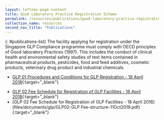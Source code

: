 ```yaml
---
layout: leftnav-page-content
title: Good Laboratory Practice Registration Scheme
permalink: /resources/publications/good-laboratory-practice-registration
collection_name: resources
second_nav_title: "Publications"
---
```


{: #publications-list}
The facility applying for registration under the Singapore GLP Compliance programme must comply with OECD principles of Good laboratory Practices (1997).  This includes the conduct of clinical health and environmental safety studies of test items contained in pharmaceutical products, pesticides, food and feed additives, cosmetic products, veterinary drug product and industrial chemicals.

<!-- COMMENT: The {:target="&#95;blank"} syntax at the end of the Markdown document links is used to open the document in a new window tab -->

<!-- NOTE: changes to GLP 01 must also be updated in 'Services -> Apply for Accreditation' -->
* [GLP 01 Procedures and Conditions for GLP Registration - 18 April 2018](/files/documents/glp/GLP01-Procedures-and-Conditions-for-GLP-Registration-18-April-2018.pdf){:target="&#95;blank"}
<!-- NOTE: changes to GLP02 Fees Schedule Fees Schedule must also be updated in 'Services -> Apply for Accreditation' -->
* [GLP 02 Fee Schedule for Registration of GLP Facilities - 18 April 2018](/files/documents/glp/GLP02-GLP-Fee-structure-18-April-2018.pdf){:target="&#95;blank"}
* [GLP 02 Fee Schedule for Registration of GLP Facilities - 18 April 2018](files/documents/glp/GLP02-GLP Fee-structure-11Oct2019.pdf){:target="&#95;blank"}
